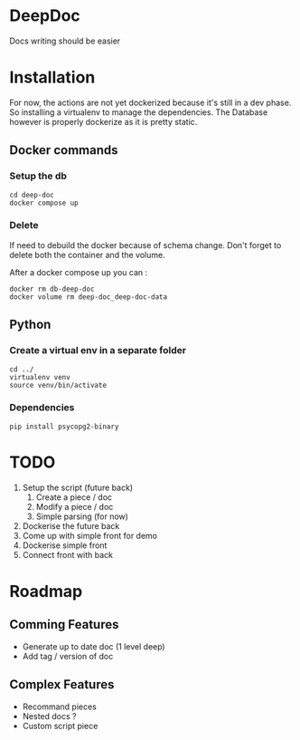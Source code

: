 # DeepDoc
Docs writing should be easier



# Installation
For now, the actions are not yet dockerized because it's still in a dev phase. So installing a virtualenv to manage the dependencies. The Database however is properly dockerize as it is pretty static.

## Docker commands
### Setup the db
```
cd deep-doc
docker compose up
```
### Delete
If need to debuild the docker because of schema change. Don't forget to delete both the container and the volume.

After a docker compose up you can :
```
docker rm db-deep-doc
docker volume rm deep-doc_deep-doc-data
```

## Python 
### Create a virtual env in a separate folder
```
cd ../
virtualenv venv
source venv/bin/activate
```

### Dependencies
```
pip install psycopg2-binary
``` 

# TODO
1. Setup the script (future back)
    1. Create a piece / doc
    2. Modify a piece / doc
    3. Simple parsing (for now)
2. Dockerise the future back
3. Come up with simple front for demo
4. Dockerise simple front
5. Connect front with back

# Roadmap
## Comming Features
- Generate up to date doc (1 level deep)
- Add tag / version of doc

## Complex Features
- Recommand pieces
- Nested docs ?
- Custom script piece